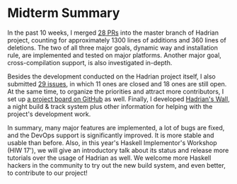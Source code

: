 Midterm Summary
===

In the past 10 weeks, I merged [28 PRs](https://github.com/snowleopard/hadrian/pulls?q=is%3Apr+is%3Amerged+author%3Aizgzhen) into the master branch of Hadrian project, counting for approximately 1300 lines of additions and 360 lines of deletions. The two of all three major goals, dynamic way and installation rule, are implemented and tested on major platforms. Another major goal, cross-compilation support, is also investigated in-depth.

Besides the development conducted on the Hadrian project itself, I also submitted [29 issues](https://github.com/snowleopard/hadrian/issues/created_by/izgzhen), in which 11 ones are closed and 18 ones are still open. At the same time, to organize the priorities and attract more contributors, I set up [a project board on GitHub](https://github.com/snowleopard/hadrian/projects) as well. Finally, I developed [Hadrian's Wall](https://github.com/izgzhen/hadrians-wall), a night build & track system plus other information for helping with the project's development work.

In summary, many major features are implemented, a lot of bugs are fixed, and the DevOps support is significantly improved. It is more stable and usable than before. Also, in this year's Haskell Implementor's Workshop (HIW 17'), we will give an introductory talk about its status and release more tutorials over the usage of Hadrian as well. We welcome more Haskell hackers in the community to try out the new build system, and even better, to contribute to our project!
